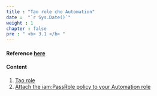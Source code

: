 ```yaml
---
title : "Tạo role cho Automation"
date :  "`r Sys.Date()`" 
weight : 1 
chapter : false
pre : " <b> 3.1 </b> "
---
```

#### Reference [here](https://docs.aws.amazon.com/systems-manager/latest/userguide/automation-setup-iam.html)

#### Content

1. [Tạo role](3.1.1-CreateRoleAutomation/)
2. [Attach the iam:PassRole policy to your Automation role](3.1.2-AttachPolicy/)
